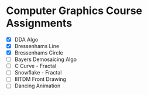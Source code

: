 
# Computer Graphics Course Assignments

*[x]	DDA Algo 
*[x]	Bressenhams Line
*[x]	Bressenhams Circle
*[ ]	Bayers Demosaicing Algo
*[ ]	C Curve - Fractal
*[ ]	Snowflake - Fractal
*[ ]	IIITDM Front Drawing
*[ ]	Dancing Animation